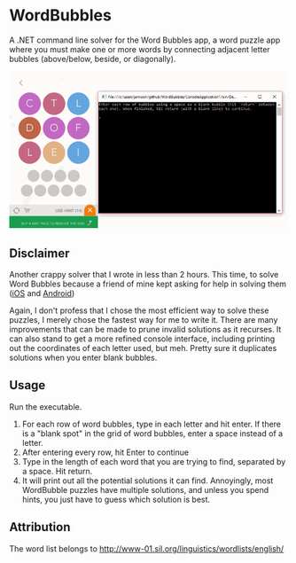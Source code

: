 # WordBubbles
A .NET command line solver for the Word Bubbles app, a word puzzle app where you must make one or more words by connecting adjacent letter bubbles (above/below, beside, or diagonally).

![Demonstration GIF](https://raw.githubusercontent.com/Jamish/WordBubbles/master/WordBubbles.gif)

## Disclaimer

Another crappy solver that I wrote in less than 2 hours. This time, to solve Word Bubbles because a friend of mine kept asking for help in solving them ([iOS](https://itunes.apple.com/us/app/wordbubbles!/id922488002?mt=8) and [Android](https://play.google.com/store/apps/details?id=com.apprope.wordbubbles))

Again, I don't profess that I chose the most efficient way to solve these puzzles, I merely chose the fastest way for me to write it. There are many improvements that can be made to prune invalid solutions as it recurses. It can also stand to get a more refined console interface, including printing out the coordinates of each letter used, but meh. Pretty sure it duplicates solutions when you enter blank bubbles.

## Usage

Run the executable. 

1. For each row of word bubbles, type in each letter and hit enter. If there is a "blank spot" in the grid of word bubbles, enter a space instead of a letter.
1. After entering every row, hit Enter to continue
1. Type in the length of each word that you are trying to find, separated by a space. Hit return.
1. It will print out all the potential solutions it can find. Annoyingly, most WordBubble puzzles have multiple solutions, and unless you spend hints, you just have to guess which solution is best. 

## Attribution

The word list belongs to http://www-01.sil.org/linguistics/wordlists/english/